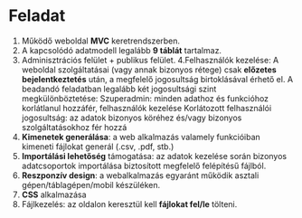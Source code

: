 # Feladat

1. Működő weboldal **MVC** keretrendszerben.
2. A kapcsolódó adatmodell legalább **9 táblát** tartalmaz.
3. Adminisztrációs felület + publikus felület.
4.Felhasználók kezelése: A weboldal szolgáltatásai (vagy annak bizonyos rétege) csak **előzetes
bejelentkeztetés** után, a megfelelő jogosultság birtoklásával érhető el. A beadandó feladatban legalább két jogosultsági szint megkülönböztetése:
Szuperadmin: minden adathoz és funkcióhoz korlátlanul hozzáfér, felhasználók kezelése Korlátozott felhasználói jogosultság: az adatok bizonyos köréhez és/vagy bizonyos szolgáltatásokhoz fér hozzá
5. **Kimenetek generálása**: a web alkalmazás valamely funkcióiban kimeneti fájlokat generál (.csv, .pdf, stb.)
6. **Importálási lehetőség** támogatása: az adatok kezelése során bizonyos adatcsoportok importálása biztosított megfelelő felépítésű fájlból.
7. **Reszponzív design**: a webalkalmazás egyaránt működik asztali gépen/táblagépen/mobil készüléken.
8. **CSS** alkalmazása
9. Fájlkezelés: az oldalon keresztül kell **fájlokat fel/le** tölteni.